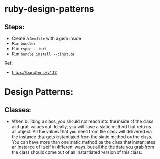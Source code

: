 # ruby-design-patterns

## Steps:
* Create a `Gemfile` with a gem inside
* Run `bundler`
* Run `rspec --init`
* Run `bundle install --binstubs`

Ref:
* https://bundler.io/v1.12


# Design Patterns:

## Classes:
* When building a class, you should not reach into the inside of the class and grab values out. Ideally, you will have a static method that returns an object. All the values that you need from the class will delivered via the instance that gets instantiated from the static method on the class. You can have more than one static method on the class that instantiates an instance of itself in different ways, but all the the data you grab from the class should come out of an instantiated version of this class.